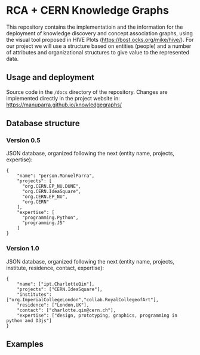 # RCA + CERN  Knowledge Graphs

This repository contains the implementatioin and the information for the deployment of knowledge discovery and concept association graphs, using the visual tool proposed 
in HIVE Plots (https://bost.ocks.org/mike/hive/). For our project we will use a structure based on entities (people) and a number of attributes 
and organizational structures to give value to the represented data.

## Usage and deployment

Source code in the ``/docs`` directory of the repository. Changes are implemented directly in the project website in:  https://manuparra.github.io/knowledgegraphs/

## Database structure

### Version 0.5

JSON database, organized following the next (entity name, projects, expertise):

```
{
    "name": "person.ManuelParra",
    "projects": [
      "org.CERN.EP_NU.DUNE",
      "org.CERN.IdeaSquare",
      "org.CERN.EP_NU",
      "org.CERN"
    ],
    "expertise": [
      "programming.Python",
      "programming.JS"
    ]
}
```

### Version 1.0

JSON database, organized following the next (entity name, projects, institute, residence, contact, expertise):

```
{
    "name": ["ipt.CharlotteQin"],
    "projects": ["CERN.IdeaSquare"],
    "institutes": ["org.ImperialCollegeLondon","collab.RoyalCollegeofArt"],
    "residence": ["London,UK"],
    "contact": ["charlotte.qin@cern.ch"],
    "expertise": ["design, prototyping, graphics, programming in python and D3js"]
}
```

## Examples

